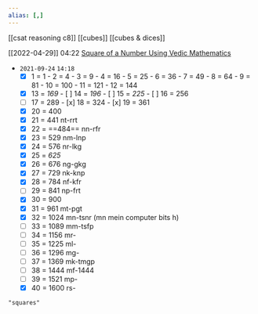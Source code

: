 ```yaml
---
alias: [,]
---
```

[[csat reasoning c8]] [[cubes]] [[cubes & dices]]

[[2022-04-29]] 04:22
[Square of a Number Using Vedic Mathematics](https://www.careerbless.com/maths/speedmaths/square1.php)

- `2021-09-24` `14:18`
	- [x] 1 = 1  - 2 = 4 - 3 = 9  - 4 = 16  - 5 = 25  - 6 = 36  - 7 = 49  - 8 = 64  - 9 = 81  - 10 = 100  - 11 = 121  - 12 = 144
	- [x] 13 = _169_ - [ ] 14 = _196_  - [ ] 15 = *225*  - [ ] 16 = 256
	- [ ] 17 = 289 - [x] 18 = 324  - [x] 19 = 361
	- [x] 20 = 400
	- [x] 21 = 441 nt-rrt
	- [x] 22 = ==484== nn-rfr
	- [x] 23 = 529 nm-lnp
	- [x] 24 = 576 nr-lkg
	- [x] 25 = *625*
	- [x] 26 = 676 ng-gkg
	- [x] 27 = 729 nk-knp
	- [x] 28 = 784 nf-kfr
	- [ ] 29 = 841 np-frt
	- [x] 30 = 900
	- [x] 31 = 961 mt-pgt
	- [x] 32 = 1024 mn-tsnr (mn mein computer bits h)
	- [ ] 33 = 1089 mm-tsfp
	- [ ] 34 = 1156 mr-
	- [ ] 35 = 1225 ml-
	- [ ] 36 = 1296 mg-
	- [ ] 37 = 1369 mk-tmgp
	- [ ] 38 = 1444 mf-1444
	- [ ] 39 = 1521 mp-
	- [x] 40 = 1600 rs-
```query
"squares"
```